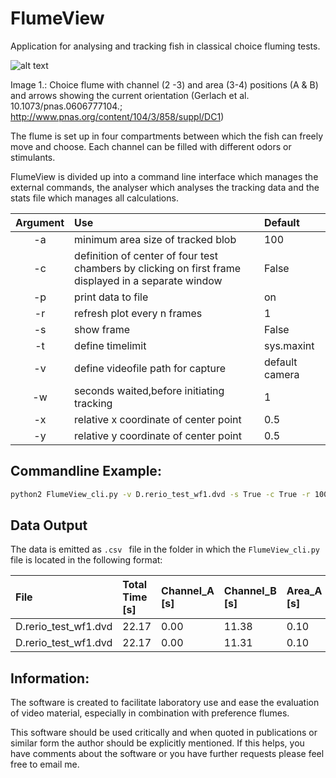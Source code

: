 # FlumeView
Application for analysing and tracking fish in classical choice fluming tests.

![alt text](http://www.pnas.org/content/suppl/2007/01/02/0606777104.DC1/06777Fig3.jpg "Gerlach et al. 10.1073/pnas.0606777104.")

Image 1.: Choice flume with channel (2 -3) and area (3-4) positions (A & B) and arrows showing the current orientation (Gerlach et al. 10.1073/pnas.0606777104.; <http://www.pnas.org/content/104/3/858/suppl/DC1>)

The flume is set up in four compartments between which the fish can freely move and choose. Each channel can be filled with different odors or stimulants.

FlumeView is divided up into a command line interface which manages the external commands, the analyser which analyses the tracking data and the stats file which manages all calculations.

|Argument       | Use           |Default |
|:-------------: |:-------------| :-----|
|-a | minimum area size of tracked blob|100 |
|-c |definition of center of four test chambers by clicking on first frame displayed in a separate window | False|
|-p| print data to file| on|
|-r | refresh plot every n frames|1 |
| -s| show frame| False|
|-t |define timelimit | sys.maxint|
|-v|define videofile path for capture|default camera|
| -w |seconds waited,before initiating tracking |1 |
| -x |relative x coordinate of center point|0.5 |
| -y |relative y coordinate of center point| 0.5|


## Commandline Example:

```bash
python2 FlumeView_cli.py -v D.rerio_test_wf1.dvd -s True -c True -r 100
```

## Data Output

The data is emitted as ```.csv ``` file in the folder in which the  ```FlumeView_cli.py ``` file is located in the following format:

|File|Total Time [s]|Channel_A [s]|Channel_B [s]|Area_A [s]|Area_B [s]|
|:---|:---|:---|:---|:---|:---|
|D.rerio_test_wf1.dvd|22.17|0.00|11.38|0.10|10.71|
|D.rerio_test_wf1.dvd|22.17|0.00|11.31|0.10|10.78|


## Information:

The software is created to facilitate laboratory use and ease the evaluation of video material, especially in combination with preference flumes.

This software should be used critically and when quoted in publications or similar form the author should be explicitly mentioned. If this helps, you have comments about the software or you have further requests please feel free to email me.
